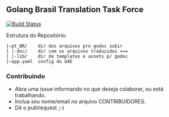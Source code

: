 ## Golang Brasil Translation Task Force
[![Build Status](https://travis-ci.org/golangbr/golangbr.org.svg?branch=master)](https://travis-ci.org/golangbr/golangbr.org)

Estrutura do Repositório:
```
|~pt_BR/    dir dos arquivos pro godoc subir
| |-doc/    dir com os arquivos traduzidos <==
| |-lib/    dir de templates e assets p/ godoc
|~app.yaml  config do GAE
```

### Contribuindo

+ Abra uma issue informando no que deseja colaborar, ou está trabalhando.
+ Inclua seu nome/email no arquivo CONTRIBUIDORES.
+ Dê o pull/request ;-)
